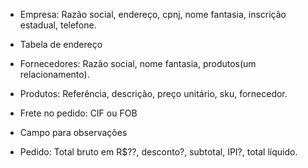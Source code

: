 - Empresa:
  Razão social, endereço, cpnj, nome fantasia, inscrição estadual, telefone.

- Tabela de endereço

- Fornecedores:
  Razão social, nome fantasia, produtos(um relacionamento).

- Produtos:
  Referência, descrição, preço unitário, sku, fornecedor.

- Frete no pedido:
  CIF ou FOB

- Campo para observações

- Pedido:
  Total bruto em R$??, desconto?, subtotal, IPI?, total líquido.  
